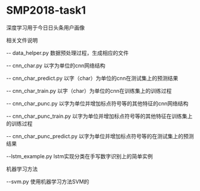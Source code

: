 # SMP2018-task1
深度学习用于今日日头条用户画像

相关文件说明
<p>-- data_helper.py 数据预处理过程，生成相应的文件
<p>-- cnn_char.py  以字为单位的cnn网络结构
<p>-- cnn_char_predict.py 以字（char）为单位的cnn在测试集上的预测结果
<p>-- cnn_char_train.py   以字（char）为单位的cnn在训练集上的训练过程
<p>-- cnn_char_punc.py    以字为单位并增加标点符号等的其他特征的cnn网络结构
<p>-- cnn_char_punc_train.py    以字为单位并增加标点符号等的其他特征在训练集上的训练过程
<p>-- cnn_char_punc_predict.py    以字为单位并增加标点符号等的在测试集上的预测结果

<p>--lstm_example.py    lstm实现分类在手写数字识别上的简单实例


<h>机器学习方法
<p>--svm.py   使用机器学习方法SVM的           
